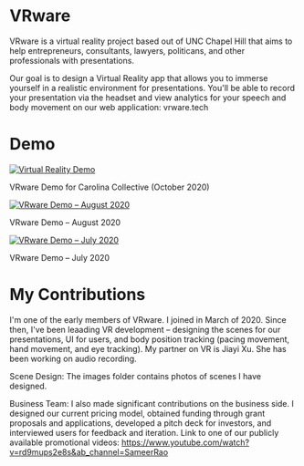 # VRware
VRware is a virtual reality project based out of UNC Chapel Hill that aims to help entrepreneurs, consultants, lawyers, politicans, and other professionals with presentations. 

Our goal is to design a Virtual Reality app that allows you to immerse yourself in a realistic environment for presentations. You'll be able to record your presentation via the headset and view analytics for your speech and body movement on our web application: vrware.tech

# Demo
[![Virtual Reality Demo](http://img.youtube.com/vi/rd9mups2e8s/0.jpg)](https://www.youtube.com/watch?v=rd9mups2e8s&ab_channel=SameerRao "VRware - Carolina Collective")


VRware Demo for Carolina Collective (October 2020)


[![VRware Demo – August 2020](http://img.youtube.com/vi/rd9mups2e8s/0.jpg)](https://www.youtube.com/watch?v=rd9mups2e8s&ab_channel=SameerRao "VRware - Carolina Collective")


VRware Demo – August 2020


[![VRware Demo – July 2020](http://img.youtube.com/vi/SA3ONOpYd0o/0.jpg)](https://www.youtube.com/watch?v=SA3ONOpYd0o&ab_channel=SameerRao "VRware Demo – July 2020")


VRware Demo – July 2020


# My Contributions
I'm one of the early members of VRware. I joined in March of 2020. Since then, I've been leaading VR development – designing the scenes for our presentations, UI for users, and body position tracking (pacing movement, hand movement, and eye tracking). My partner on VR is Jiayi Xu. She has been working on audio recording.

Scene Design: The images folder contains photos of scenes I have designed. 

Business Team: I also made significant contributions on the business side. I designed our current pricing model, obtained funding through grant proposals and applications, developed a pitch deck for investors, and interviewed users for feedback and iteration. Link to one of our publicly available promotional videos: https://www.youtube.com/watch?v=rd9mups2e8s&ab_channel=SameerRao


